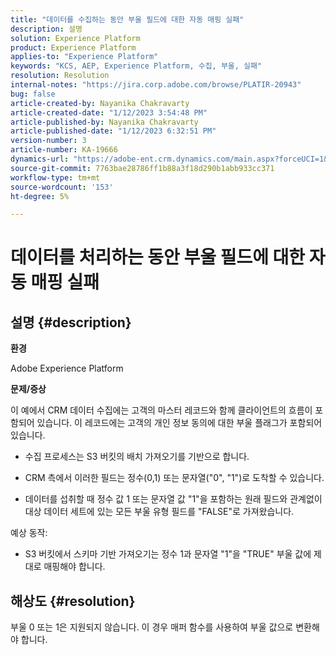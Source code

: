 ```yaml
---
title: "데이터를 수집하는 동안 부울 필드에 대한 자동 매핑 실패"
description: 설명
solution: Experience Platform
product: Experience Platform
applies-to: "Experience Platform"
keywords: "KCS, AEP, Experience Platform, 수집, 부울, 실패"
resolution: Resolution
internal-notes: "https://jira.corp.adobe.com/browse/PLATIR-20943"
bug: false
article-created-by: Nayanika Chakravarty
article-created-date: "1/12/2023 3:54:48 PM"
article-published-by: Nayanika Chakravarty
article-published-date: "1/12/2023 6:32:51 PM"
version-number: 3
article-number: KA-19666
dynamics-url: "https://adobe-ent.crm.dynamics.com/main.aspx?forceUCI=1&pagetype=entityrecord&etn=knowledgearticle&id=ce8ba86c-9192-ed11-aad1-6045bd006c82"
source-git-commit: 7763bae28786ff1b88a3f18d290b1abb933cc371
workflow-type: tm+mt
source-wordcount: '153'
ht-degree: 5%

---
```


# 데이터를 처리하는 동안 부울 필드에 대한 자동 매핑 실패

## 설명 {#description}


<b>환경</b>

Adobe Experience Platform

<b>문제/증상</b>

이 예에서 CRM 데이터 수집에는 고객의 마스터 레코드와 함께 클라이언트의 흐름이 포함되어 있습니다. 이 레코드에는 고객의 개인 정보 동의에 대한 부울 플래그가 포함되어 있습니다.

- 수집 프로세스는 S3 버킷의 배치 가져오기를 기반으로 합니다.

- CRM 측에서 이러한 필드는 정수(0,1) 또는 문자열(&quot;0&quot;, &quot;1&quot;)로 도착할 수 있습니다.

- 데이터를 섭취할 때 정수 값 1 또는 문자열 값 &quot;1&quot;을 포함하는 원래 필드와 관계없이 대상 데이터 세트에 있는 모든 부울 유형 필드를 &quot;FALSE&quot;로 가져왔습니다.

예상 동작:

- S3 버킷에서 스키마 기반 가져오기는 정수 1과 문자열 &quot;1&quot;을 &quot;TRUE&quot; 부울 값에 제대로 매핑해야 합니다.




## 해상도 {#resolution}


부울 0 또는 1은 지원되지 않습니다. 이 경우 매퍼 함수를 사용하여 부울 값으로 변환해야 합니다.

